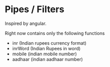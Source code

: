# Pipes / Filters
Inspired by angular.
 
Right now contains only the following functions
* inr (Indian rupees currency format)
* inrWord (Indian Rupees in word)
* mobile (indian mobile number)
* aadhaar (indian aadhaar number)